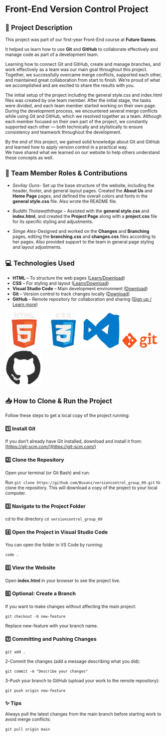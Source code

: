 # Front-End Version Control Project

## 📁 Project Description

This project was part of our first-year Front-End course at **Future Games**.

It helped us learn how to use **Git** and **GitHub** to collaborate effectively and manage code as part of a development team.

Learning how to connect Git and GitHub, create and manage branches, and work effectively as a team was our main goal throughout this project.
Together, we successfully overcame merge conflicts, supported each other, and maintained great collaboration from start to finish.
We’re proud of what we accomplished and are excited to share the results with you.

The initial setup of the project including the general style.css and index.html files was created by one team member.
After the initial stage, the tasks were divided, and each team member started working on their own page.
During the development process, we encountered several merge conflicts while using Git and GitHub, which we resolved together as a team.
Although each member focused on their own part of the project, we constantly supported each other — both technically and stylistically to ensure consistency and teamwork throughout the development.

By the end of this project, we gained solid knowledge about Git and GitHub and learned how to apply version control in a practical way.  
We have shared what we learned on our website to help others understand these concepts as well.

## 👥 Team Member Roles & Contributions

- _Sevilay Guns_- Set up the base structure of the website, including the header, footer, and general layout pages. Created the **About Us** and **Home Page** pages, and defined the overall colors and fonts in the **general style.css** file. Also wrote the README file.

- _Buddhi Thotawaththage_
  – Assisted with the **general style.css** and **index.html**, and created the **Project Page** along with a **project.css** file for its specific styling and adjustments.

- _Simge Ates_-Designed and worked on the **Changes** and **Branching** pages, editing the **branching.css** and **changes.css** files according to her pages. Also provided support to the team in general page styling and layout adjustments.

## 💻 Technologies Used

- **HTML** – To structure the web pages ([Learn/Download](https://developer.mozilla.org/en-US/docs/Web/HTML))
- **CSS** – For styling and layout ([Learn/Download](https://developer.mozilla.org/en-US/docs/Web/CSS))
- **Visual Studio Code** – Main development environment ([Download](https://code.visualstudio.com/))
- **Git** – Version control to track changes locally ([Download](https://git-scm.com/))
- **GitHub** – Remote repository for collaboration and sharing ([Sign up / Learn more](https://github.com/))
<p float="left">
 <img src="images/htmlLogo.gif" width="120" alt="htmlLogo">
 <img src="images/cssLogo.gif" width="120" alt="cssLogo">
 <img src="images/vscLogo.gif" width="120" alt="vscLogo">
 <img src="images/gitLogo.gif" width="120" alt="gitLogo">
 <img src="images/gitHubLogo.gif" width="120" alt="gitHubLogo">
</p>

## 📥 How to Clone & Run the Project

Follow these steps to get a local copy of the project running:

### 1️⃣ Install Git

If you don’t already have Git installed, download and install it from: [https://git-scm.com/](https://git-scm.com/)

### 2️⃣ Clone the Repository

Open your terminal (or Git Bash) and run:

Run `git clone https://github.com/Busanz/versioncontrol_group_09.git` to clone the repository. This will download a copy of the project to your local computer.

### 3️⃣ Navigate to the Project Folder

cd to the directory `cd versioncontrol_group_09`

### 4️⃣ Open the Project in Visual Studio Code

You can open the folder in VS Code by running:

`code .`

### 5️⃣ View the Website

Open **index.html** in your browser to see the project live.

### 6️⃣ Optional: Create a Branch

If you want to make changes without affecting the main project:

`git checkout -b new-feature`

Replace new-feature with your branch name.

### 7️⃣ Committing and Pushing Changes

`git add .`

2-Commit the changes (add a message describing what you did):

`git commit -m "Describe your changes"`

3-Push your branch to GitHub (upload your work to the remote repository):

`git push origin new-feature`

### ✨ Tips

Always pull the latest changes from the main branch before starting work to avoid merge conflicts:

`git pull origin main`
